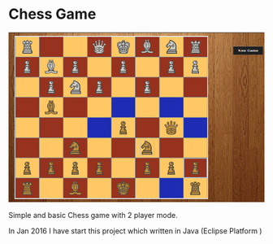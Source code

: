 # Chess Game


![Alt text](screenshot.png?raw=true "Screenshot")


Simple and basic Chess game with 2 player mode. <br>

In Jan 2016 I have start this project which written in Java (Eclipse Platform )
